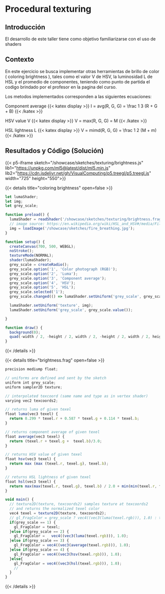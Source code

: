 # Procedural texturing

## Introducción 

El desarrollo de este taller tiene como objetivo familiarizarse con el uso de shaders 

## Contexto
En este ejercicio se busca implementar otras herramientas de brillo de color ( coloring brightness ), tales como el valor V de HSV, la luminosidad L de HSL y el promedio de componentes, teniendo como punto de partida el codigo brindado por el profesor en la pagina del curso.

Los metodos implementados corresponden a las siguientes ecuaciones:

Component average
{{< katex display >}} I = avg(R, G, G) = \frac 1 3 (R + G + B) {{< /katex >}}

HSV value V
{{< katex display >}} V = max(R, G, G) = M {{< /katex >}}

HSL lightness L
{{< katex display >}} V = mimd(R, G, G) = \frac 1 2 (M + m) {{< /katex >}}

## Resultados y Código (Solución)

{{< p5-iframe sketch="/showcase/sketches/texturing/brightness.js" lib1="https://unpkg.com/ml5@latest/dist/ml5.min.js" lib2="https://cdn.jsdelivr.net/gh/VisualComputing/p5.treegl/p5.treegl.js" width="725" height="550">}}


{{< details title="coloring brightness" open=false >}}
```js
let lumaShader;
let img;
let grey_scale;

function preload() {
  lumaShader = readShader('/showcase/sketches/texturing/brightness.frag', { varyings: Tree.texcoords2 });
  // image source: https://en.wikipedia.org/wiki/HSL_and_HSV#/media/File:Fire_breathing_2_Luc_Viatour.jpg
  img = loadImage('/showcase/sketches/fire_breathing.jpg');
}

function setup() {
  createCanvas(700, 500, WEBGL);
  noStroke();
  textureMode(NORMAL);
  shader(lumaShader);
  grey_scale = createRadio();
  grey_scale.option('1', 'Color photograph (RGB)');
  grey_scale.option('2', 'Luma');
  grey_scale.option('3', 'Component average');
  grey_scale.option('4', 'HSV');
  grey_scale.option('5', 'HSL');
  grey_scale.selected('1');
  grey_scale.changed(() => lumaShader.setUniform('grey_scale', grey_scale.value()));

  lumaShader.setUniform('texture', img);
  lumaShader.setUniform('grey_scale', grey_scale.value());

}

function draw() {
  background(0);
  quad(-width / 2, -height / 2, width / 2, -height / 2, width / 2, height / 2, -width / 2, height / 2);
}

```
{{< /details >}}

{{< details title="brightness.frag" open=false >}}
```js
precision mediump float;

// uniforms are defined and sent by the sketch
uniform int grey_scale;
uniform sampler2D texture;

// interpolated texcoord (same name and type as in vertex shader)
varying vec2 texcoords2;

// returns luma of given texel
float luma(vec3 texel) {
  return 0.299 * texel.r + 0.587 * texel.g + 0.114 * texel.b;
}

// returns component average of given texel
float average(vec3 texel) {
  return (texel.r + texel.g +  texel.b)/3.0;
}

// returns HSV value of given texel
float hsv(vec3 texel) {
  return max (max (texel.r, texel.g), texel.b);
}

// returns HSL lightness of given texel
float hsl(vec3 texel) {
  return max(max(texel.r, texel.g), texel.b) / 2.0 + min(min(texel.r, texel.g), texel.b) / 2.0;
}

void main() {
  // texture2D(texture, texcoords2) samples texture at texcoords2 
  // and returns the normalized texel color
  vec4 texel = texture2D(texture, texcoords2);
  // gl_FragColor = grey_scale ? vec4((vec3(luma(texel.rgb))), 1.0) : texel;
  if(grey_scale == 1) {
    gl_FragColor = texel;
  }else if(grey_scale == 2) {
    gl_FragColor =   vec4((vec3(luma(texel.rgb))), 1.0);
  }else if(grey_scale == 3) {
    gl_FragColor = vec4((vec3(average(texel.rgb))), 1.0);
  }else if(grey_scale == 4) {
    gl_FragColor = vec4((vec3(hsv(texel.rgb))), 1.0);
  }else{
    gl_FragColor = vec4((vec3(hsl(texel.rgb))), 1.0);
    //
  }
}
```
{{< /details >}}